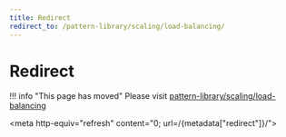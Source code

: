 ```yaml
---
title: Redirect
redirect_to: /pattern-library/scaling/load-balancing/
---
```


# Redirect

!!! info "This page has moved"
    Please visit [pattern-library/scaling/load-balancing](../../pattern-library/scaling/load-balancing.md)

<meta http-equiv="refresh" content="0; url=/{metadata["redirect"]}/">